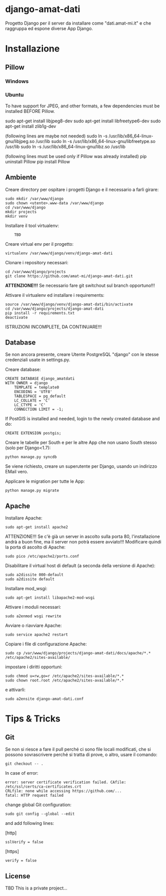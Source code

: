 # django-amat-dati

Progetto Django per il server da installare come "dati.amat-mi.it" e che raggruppa ed espone diverse App Django.

# Installazione

## Pillow

### Windows

### Ubuntu

To have support for JPEG, and other formats, a few dependencies must be installed BEFORE Pillow.

sudo apt-get install libjpeg8-dev
sudo apt-get install libfreetype6-dev
sudo apt-get install zlib1g-dev

(following lines are maybe not needed)
sudo ln -s /usr/lib/x86_64-linux-gnu/libjpeg.so /usr/lib
sudo ln -s /usr/lib/x86_64-linux-gnu/libfreetype.so /usr/lib
sudo ln -s /usr/lib/x86_64-linux-gnu/libz.so /usr/lib

(following lines must be used only if Pillow was already installed)
pip uninstall Pillow
pip install Pillow

## Ambiente

Creare directory per ospitare i progetti Django e il necessario a farli girare:

    sudo mkdir /var/www/django
    sudo chown <utente>.www-data /var/www/django 
    cd /var/www/django    
    mkdir projects
    mkdir venv
	    
Installare il tool virtualenv:
		
		TBD
		
Creare virtual env per il progetto:
	
    virtualenv /var/www/django/venv/django-amat-dati
		
Clonare i repository necessari:

    cd /var/www/django/projects
    git clone https://github.com/amat-mi/django-amat-dati.git
    
__ATTENZIONE!!!__ Se necessario fare git switchout sul branch opportuno!!!

Attivare il virtualenv ed installare i requirements:

    source /var/www/django/venv/django-amat-dati/bin/activate
    cd /var/www/django/projects/django-amat-dati
    pip install -r requirements.txt
    deactivate
    
ISTRUZIONI INCOMPLETE, DA CONTINUARE!!!

## Database

Se non ancora presente, creare Utente PostgreSQL "django" con le stesse credenziali usate in settings.py.

Creare database:

    CREATE DATABASE django_amatdati
    WITH OWNER = django
        TEMPLATE = template0
        ENCODING = 'UTF8'
        TABLESPACE = pg_default
        LC_COLLATE = 'C'
        LC_CTYPE = 'C'
        CONNECTION LIMIT = -1;

If PostGIS is installed and needed, login to the newly created database and do:
	          
    CREATE EXTENSION postgis;
       
Creare le tabelle per South e per le altre App che non usano South stesso (solo per Django<1.7):

    python manage.py syncdb
    
Se viene richiesto, creare un superutente per Django, usando un indirizzo EMail vero.

Applicare le migration per tutte le App:

    python manage.py migrate
    
## Apache

Installare Apache:

    sudo apt-get install apache2

ATTENZIONE!!! Se c'è già un server in ascolto sulla porta 80, 
	l'installazione andrà a buon fine, ma il server non potrà essere avviato!!!
	Modificare quindi la porta di ascolto di Apache:
	
    sudo pico /etc/apache2/ports.conf
 
Disabilitare il virtual host di default (a seconda della versione di Apache):

    sudo a2dissite 000-default
    sudo a2dissite default

Installare mod_wsgi:

    sudo apt-get install libapache2-mod-wsgi

Attivare i moduli necessari:

    sudo a2enmod wsgi rewrite
    
Avviare o riavviare Apache:

    sudo service apache2 restart

Copiare i file di configurazione Apache:

    sudo cp /var/www/django/projects/django-amat-dati/docs/apache/*.* /etc/apache2/sites-available/
    
impostare i diritti opportuni:

    sudo chmod u=rw,go=r /etc/apache2/sites-available/*.*
    sudo chown root.root /etc/apache2/sites-available/*.*
    
e attivarli:
	
    sudo a2ensite django-amat-dati.conf

# Tips & Tricks

## Git

Se non si riesce a fare il pull perché ci sono file locali modificati, che si possono sovrascrivere
perché si tratta di prove, o altro, usare il comando:

    git checkout -- .

In case of error:

    error: server certificate verification failed. CAfile: /etc/ssl/certs/ca-certificates.crt 
    CRLfile: none while accessing https://github.com/...
    fatal: HTTP request failed

change global Git configuration:

    sudo git config --global --edit

and add following lines:

  [http]

	sslVerify = false

  [https]

	verify = false

## License

TBD
This is a private project...
